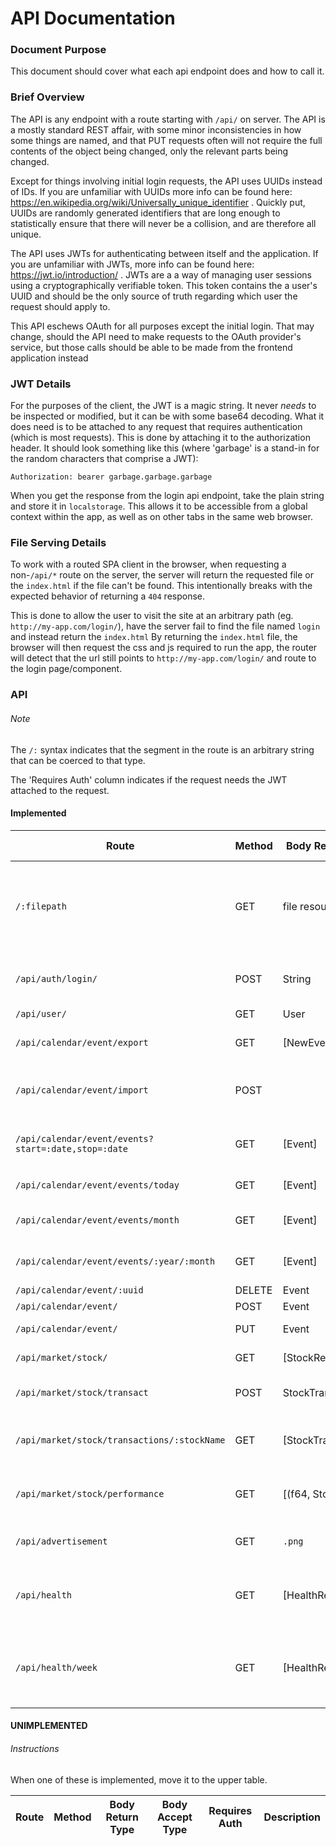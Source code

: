 # API Documentation

### Document Purpose
This document should cover what each api endpoint does and how to call it.


### Brief Overview
The API is any endpoint with a route starting with `/api/` on server.
The API is a mostly standard REST affair, with some minor inconsistencies in how some things are named, and that PUT requests often will not require the full contents of the object being changed, only the relevant parts being changed.

Except for things involving initial login requests, the API uses UUIDs instead of IDs.
If you are unfamiliar with UUIDs more info can be found here: https://en.wikipedia.org/wiki/Universally_unique_identifier . 
Quickly put, UUIDs are randomly generated identifiers that are long enough to statistically ensure that there will never be a collision, and are therefore all unique. 

The API uses JWTs for authenticating between itself and the application.
If you are unfamiliar with JWTs, more info can be found here: https://jwt.io/introduction/ .
JWTs are a a way of managing user sessions using a cryptographically verifiable token.
This token contains the a user's UUID and should be the only source of truth regarding which user the request should apply to.

This API eschews OAuth for all purposes except the initial login.
That may change, should the API need to make requests to the OAuth provider's service, but those calls should be able to be made from the frontend application instead 


### JWT Details
For the purposes of the client, the JWT is a magic string.
It never _needs_ to be inspected or modified, but it can be with some base64 decoding.
What it does need is to be attached to any request that requires authentication (which is most requests).
This is done by attaching it to the authorization header.
It should look something like this (where 'garbage' is a stand-in for the random characters that comprise a JWT):
```
Authorization: bearer garbage.garbage.garbage 
```

When you get the response from the login api endpoint, take the plain string and store it in `localstorage`.
This allows it to be accessible from a global context within the app, as well as on other tabs in the same web browser.

### File Serving Details
To work with a routed SPA client in the browser, when requesting a non-`/api/*` route on the server, the server will return the requested file or the `index.html` if the file can't be found.
This intentionally breaks with the expected behavior of returning a `404` response.

This is done to allow the user to visit the site at an arbitrary path (eg. `http://my-app.com/login/`), have the server fail to find the file named `login` and instead return the `index.html`
By returning the `index.html` file, the browser will then request the css and js required to run the app, the router will detect that the url still points to `http://my-app.com/login/` and route to the login page/component.

### API

###### Note
The `/:` syntax indicates that the segment in the route is an arbitrary string that can be coerced to that type.

The 'Requires Auth' column indicates if the request needs the JWT attached to the request.

#### Implemented


| Route                               | Method | Body Return Type   | Body Accept Type    | Requires Auth |Description                            |
| -------------------------------     | ------ | ----------------   | ------------------  | ------------- |-------------------------------------- |
| `/:filepath`                        | GET    | file resource      |                     | no            | Gets the requested file, and failing that - returns index.html instead of a 404 |
| `/api/auth/login/`                  | POST   | String             | Login               | no            | Logs in to the application, returning JWT string |
| `/api/user/`                        | GET    | User               |                     | yes           | Gets the user                         |
| `/api/calendar/event/export`        | GET    | \[NewEventRequest\]|                     | yes           | Gets all events for user              |
| `/api/calendar/event/import`        | POST   |                    | \[NewEventRequest\] | yes           | Imports all the events in the provided list for this user |
| `/api/calendar/event/events?start=:date,stop=:date`  | GET    | \[Event\]|              | yes           | Gets events for user within the time bounds|
| `/api/calendar/event/events/today`  | GET    | \[Event\]          |                     | yes           | Gets events today for user            |
| `/api/calendar/event/events/month`  | GET    | \[Event\]          |                     | yes           | Gets events this month for user       |
| `/api/calendar/event/events/:year/:month`|GET| \[Event\]          |                     | yes           | Gets events at this specified year/month |
| `/api/calendar/event/:uuid`         | DELETE | Event              |                     | yes           | Deletes event                         |
| `/api/calendar/event/`              | POST   | Event              | NewEventRequest     | yes           | Creates event                         |
| `/api/calendar/event/`              | PUT    | Event              | EventChangeset      | yes           | Modifies event                        |
| `/api/market/stock/`                | GET    | \[StockResponse\]  |                     | yes           | All the stocks the user owns          |
| `/api/market/stock/transact`        | POST   | StockTransaction  | StockTransactionRequest | yes        | Buys or sells a quantity of a given stock|
| `/api/market/stock/transactions/:stockName`| GET | \[StockTransaction\] |               | yes           | Gets the transaction history for a given stock |
| `/api/market/stock/performance`     | GET    | \[(f64, Stock)\]   |                     | yes           | Gets the performance for each stock the user has  |
| `/api/advertisement`                | GET    | `.png`             |                     | false         | Gets the advertisement if available   |
| `/api/health`                       | GET    | \[HealthRecord\]   |                     | false         | Gets all of the history of requests for the advertisement      |
| `/api/health/week`                  | GET    | \[HealthRecord\]   |                     | false         | Gets the last weeks worth of the history of requests for the advertisement      |

#### UNIMPLEMENTED                      
###### Instructions
When one of these is implemented, move it to the upper table.                      
                      
| Route                               | Method | Body Return Type   |  Body Accept Type   | Requires Auth |Description                            |
| -------------------------------     | ------ | ----------------   | ------------------- | ------------- |-------------------------------------- |


